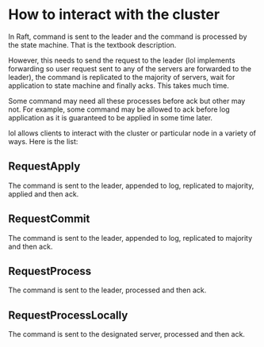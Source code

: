 # How to interact with the cluster

In Raft, command is sent to the leader and the command is processed by the state machine. That is the textbook description.

However, this needs to send the request to the leader (lol implements forwarding so user request sent to any of the servers are forwarded to the leader), the command is replicated to the majority of servers, wait for application to state machine and finally acks. This takes much time.

Some command may need all these processes before ack but other may not. For example, some command may be allowed to ack before log application as it is guaranteed to be applied in some time later.

lol allows clients to interact with the cluster or particular node in a variety of ways. Here is the list:

## RequestApply

The command is sent to the leader, appended to log, replicated to majority, applied and then ack.

## RequestCommit

The command is sent to the leader, appended to log, replicated to majority and then ack.

## RequestProcess

The command is sent to the leader, processed and then ack.

## RequestProcessLocally

The command is sent to the designated server, processed and then ack.